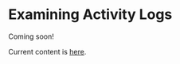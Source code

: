 # Examining Activity Logs

Coming soon!

Current content is [here](https://iexcloud.zendesk.com/hc/en-us/articles/6756010042643-Monitoring-Logs).